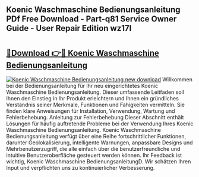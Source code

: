 ## Koenic Waschmaschine Bedienungsanleitung PDf Free Download - Part-q81 Service Owner Guide - User Repair Edition wz17I

# <h2><a href="http://df0hmf.blite.top/?on=Koenic+Waschmaschine+Bedienungsanleitung">🔗Download 👉🔴 Koenic Waschmaschine Bedienungsanleitung</a></h2>

[![Koenic Waschmaschine Bedienungsanleitung new download](https://i.imgur.com/lujVjoI.png)](http://df0hmf.blite.top/?on=Koenic+Waschmaschine+Bedienungsanleitung)
Willkommen bei der Bedienungsanleitung für Ihr neu eingerichtetes Koenic Waschmaschine Bedienungsanleitung. Dieser umfassende Leitfaden soll Ihnen den Einstieg in Ihr Produkt erleichtern und Ihnen ein gründliches Verständnis seiner Merkmale, Funktionen und Fähigkeiten vermitteln. Sie finden klare Anweisungen für Installation, Verwendung, Wartung und Fehlerbehebung. Anleitung zur Fehlerbehebung Dieser Abschnitt enthält Lösungen für häufig auftretende Probleme bei der Verwendung Ihres Koenic Waschmaschine Bedienungsanleitung. Koenic Waschmaschine Bedienungsanleitung verfügt über eine Reihe fortschrittlicher Funktionen, darunter Geolokalisierung, intelligente Warnungen, anpassbare Designs und Mehrbenutzerzugriff, die alle einfach über die benutzerfreundliche und intuitive Benutzeroberfläche gesteuert werden können. Ihr Feedback ist wichtig, Koenic Waschmaschine BedienungsanleitungD. Wir schätzen Ihren Input und verpflichten uns zu kontinuierlicher Verbesserung.
